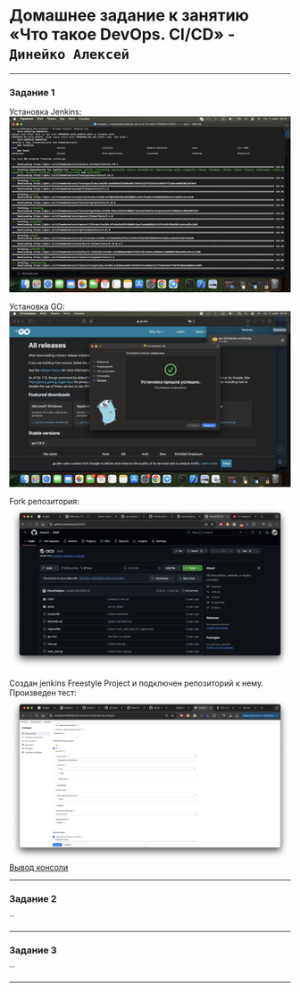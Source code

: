 # Домашнее задание к занятию «Что такое DevOps. СI/СD» - `Динейко Алексей`

---

### Задание 1
Установка Jenkins:
![Скриншот-1](https://github.com/Neoju5t/Netology/blob/fa4dbaed6131f78956487ccfb9197e3e150db04f/img/1.png)

Установка GO:
![Скриншот-2](https://github.com/Neoju5t/Netology/blob/d0318463712db07c8b80908353e745bf9fc09608/img/3.png)

Fork репозитория:
![Скриншот-3](https://github.com/Neoju5t/Netology/blob/4721c76089492b9bc8e60e164fdd19f5e2df80a2/img/14.png)

Создан  jenkins Freestyle Project и подключен репозиторий к нему. Произведен тест:
![Скриншот-4](https://github.com/Neoju5t/Netology/blob/d0318463712db07c8b80908353e745bf9fc09608/img/6.png)
[Вывод консоли](https://github.com/Neoju5t/Netology/blob/main/img/1.txt "Вывод консоли")


---

### Задание 2

``

---

### Задание 3

``

---
